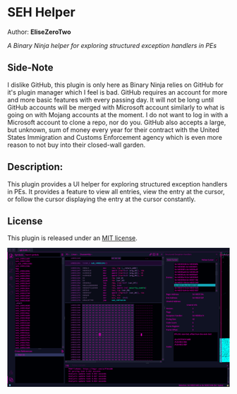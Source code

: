 # SEH Helper

Author: **EliseZeroTwo**

_A Binary Ninja helper for exploring structured exception handlers in PEs_

## Side-Note

I dislike GitHub, this plugin is only here as Binary Ninja relies on GitHub for it's plugin manager which I feel is bad. GitHub requires an account for more and more basic features with every passing day. It will not be long until GitHub accounts will be merged with Microsoft account similarly to what is going on with Mojang accounts at the moment. I do not want to log in with a Microsoft account to clone a repo, nor do you. GitHub also accepts a large, but unknown, sum of money every year for their contract with the United States Immigration and Customs Enforcement agency which is even more reason to not buy into their closed-wall garden.

## Description:

This plugin provides a UI helper for exploring structured exception handlers in PEs. It provides a feature to view all entries, view the entry at the cursor, or follow the cursor displaying the entry at the cursor constantly.

## License

This plugin is released under an [MIT license](./license).

![SEH Demo Image](./images/demo.png)
